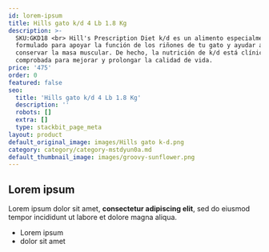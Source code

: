 ```yaml
---
id: lorem-ipsum
title: Hills gato k/d 4 Lb 1.8 Kg
description: >-
  SKU:GKD18 <br> Hill's Prescription Diet k/d es un alimento especialmente
  formulado para apoyar la función de los riñones de tu gato y ayudar a
  conservar la masa muscular. De hecho, la nutrición de k/d está clínicamente
  comprobada para mejorar y prolongar la calidad de vida. 
price: '475'
order: 0
featured: false
seo:
  title: 'Hills gato k/d 4 Lb 1.8 Kg'
  description: ''
  robots: []
  extra: []
  type: stackbit_page_meta
layout: product
default_original_image: images/Hills gato k-d.png
category: category/category-mstdyun0a.md
default_thumbnail_image: images/groovy-sunflower.png
---
```

## Lorem ipsum

Lorem ipsum dolor sit amet, **consectetur adipiscing elit**, sed do eiusmod tempor incididunt ut labore et dolore magna aliqua.

- Lorem ipsum
- dolor sit amet